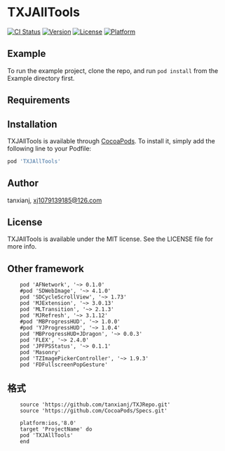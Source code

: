 # TXJAllTools

[![CI Status](http://img.shields.io/travis/tanxianj/TXJAllTools.svg?style=flat)](https://travis-ci.org/tanxianj/TXJAllTools)
[![Version](https://img.shields.io/cocoapods/v/TXJAllTools.svg?style=flat)](http://cocoapods.org/pods/TXJAllTools)
[![License](https://img.shields.io/cocoapods/l/TXJAllTools.svg?style=flat)](http://cocoapods.org/pods/TXJAllTools)
[![Platform](https://img.shields.io/cocoapods/p/TXJAllTools.svg?style=flat)](http://cocoapods.org/pods/TXJAllTools)

## Example

To run the example project, clone the repo, and run `pod install` from the Example directory first.

## Requirements

## Installation

TXJAllTools is available through [CocoaPods](http://cocoapods.org). To install
it, simply add the following line to your Podfile:

```ruby
pod 'TXJAllTools'
```
## Author

tanxianj, xj1079139185@126.com

## License

TXJAllTools is available under the MIT license. See the LICENSE file for more info.


## Other framework

```
    pod 'AFNetwork', '~> 0.1.0'
    #pod 'SDWebImage', '~> 4.1.0'
    pod 'SDCycleScrollView', '~> 1.73'
    pod 'MJExtension', '~> 3.0.13'
    pod 'MLTransition', '~> 2.1.3'
    pod 'MJRefresh', '~> 3.1.12'
    #pod 'MBProgressHUD', '~> 1.0.0'
    #pod 'YJProgressHUD', '~> 1.0.4'
    pod 'MBProgressHUD+JDragon', '~> 0.0.3'
    pod 'FLEX', '~> 2.4.0'
    pod 'JPFPSStatus', '~> 0.1.1'
    pod 'Masonry'
    pod 'TZImagePickerController', '~> 1.9.3'
    pod 'FDFullscreenPopGesture'

```
## 格式
```
    source 'https://github.com/tanxianj/TXJRepo.git'
    source 'https://github.com/CocoaPods/Specs.git'

    platform:ios,'8.0'
    target 'ProjectName' do
    pod 'TXJAllTools'
    end
```

